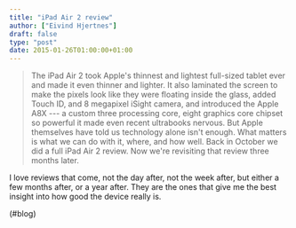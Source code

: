 ```yaml
---
title: "iPad Air 2 review"
author: ["Eivind Hjertnes"]
draft: false
type: "post"
date: 2015-01-26T01:00:00+01:00
---
```


> The iPad Air 2 took Apple's thinnest and lightest full-sized tablet
> ever and made it even thinner and lighter. It also laminated the
> screen to make the pixels look like they were floating inside the
> glass, added Touch ID, and 8 megapixel iSight camera, and introduced
> the Apple A8X --- a custom three processing core, eight graphics core
> chipset so powerful it made even recent ultrabooks nervous. But Apple
> themselves have told us technology alone isn't enough. What matters is
> what we can do with it, where, and how well. Back in October we did a
> full iPad Air 2 review. Now we're revisiting that review three months
> later.

I love reviews that come, not the day after, not the week after, but
either a few months after, or a year after. They are the ones that give
me the best insight into how good the device really is.

(#blog)
